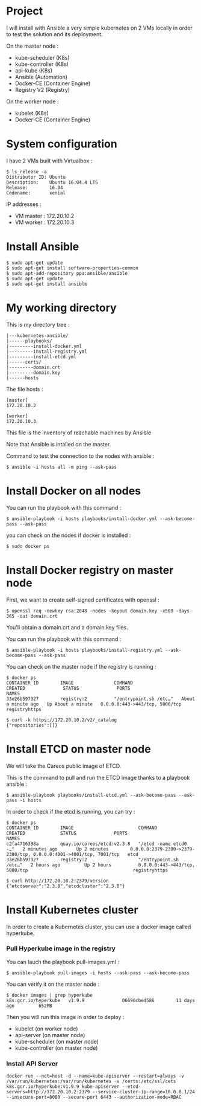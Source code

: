 # Project

I will install with Ansible a very simple kubernetes on 2 VMs locally in order to test the solution and its deployment.

On the master node :
- kube-scheduler (K8s)
- kube-controller (K8s)
- api-kube (K8s)
- Ansible (Automation)
- Docker-CE (Container Engine)
- Registry V2 (Registry)

On the worker node :
- kubelet (K8s)
- Docker-CE (Container Engine)

# System configuration

I have 2 VMs built with Virtualbox :

```
$ ls_release -a
Distributor ID: Ubuntu
Description:    Ubuntu 16.04.4 LTS
Release:        16.04
Codename:       xenial
```

IP addresses : 
- VM master : 172.20.10.2
- VM worker : 172.20.10.3

# Install Ansible

```
$ sudo apt-get update
$ sudo apt-get install software-properties-common
$ sudo apt-add-repository ppa:ansible/ansible
$ sudo apt-get update
$ sudo apt-get install ansible
```

# My working directory

This is my directory tree :

```
|---kubernetes-ansible/
|------playbooks/
|---------install-docker.yml
|---------install-registry.yml
|---------install-etcd.yml
|------certs/
|---------domain.crt
|---------domain.key
|------hosts
```

The file hosts :
```
[master]
172.20.10.2

[worker]
172.20.10.3
```

This file is the inventory of reachable machines by Ansible

Note that Ansible is intalled on the master.

Command to test the connection to the nodes with ansible :
```
$ ansible -i hosts all -m ping --ask-pass
```

# Install Docker on all nodes

You can run the playbook with this command :
```
$ ansible-playbook -i hosts playbooks/install-docker.yml --ask-become-pass --ask-pass
``` 

you can check on the nodes if docker is installed :
```
$ sudo docker ps
```

# Install Docker registry on master node

First, we want to create self-signed certificates with openssl :
```
$ openssl req -newkey rsa:2048 -nodes -keyout domain.key -x509 -days 365 -out domain.crt
```
You'll obtain a domain.crt and a domain.key files.

You can run the playbook with this command :
```
$ ansible-playbook -i hosts playbooks/install-registry.yml --ask-become-pass --ask-pass
```

You can check on the master node if the registry is running :
```
$ docker ps
CONTAINER ID        IMAGE               COMMAND                  CREATED              STATUS              PORTS                            NAMES
33e26b597327        registry:2          "/entrypoint.sh /etc…"   About a minute ago   Up About a minute   0.0.0.0:443->443/tcp, 5000/tcp   registryhttps

$ curl -k https://172.20.10.2/v2/_catalog
{"repositories":[]}
```

# Install ETCD on master node

We will take the Careos public image of ETCD.

This is the command to pull and run the ETCD image thanks to a playbook ansible :
```
$ ansible-playbook playbooks/install-etcd.yml --ask-become-pass --ask-pass -i hosts
```

In order to check if the etcd is running, you can try :
```
$ docker ps
CONTAINER ID        IMAGE                        COMMAND                  CREATED             STATUS              PORTS                                                                NAMES
c2fa4716398a        quay.io/coreos/etcd:v2.3.8   "/etcd -name etcd0 -…"   2 minutes ago       Up 2 minutes        0.0.0.0:2379-2380->2379-2380/tcp, 0.0.0.0:4001->4001/tcp, 7001/tcp   etcd
33e26b597327        registry:2                   "/entrypoint.sh /etc…"   2 hours ago         Up 2 hours          0.0.0.0:443->443/tcp, 5000/tcp                                       registryhttps

$ curl http://172.20.10.2:2379/version
{"etcdserver":"2.3.8","etcdcluster":"2.3.0"}
```

# Install Kubernetes cluster

In order to create a Kubernetes cluster, you can use a docker image called hyperkube.

### Pull Hyperkube image in the registry

You can lauch the playbook pull-images.yml :
```
$ ansible-playbook pull-images -i hosts --ask-pass --ask-become-pass
```

You can verify it on the master node :
```
$ docker images | grep hyperkube
k8s.gcr.io/hyperkube   v1.9.9              06696cbe4586        11 days ago         652MB
```

Then you will run this image in order to deploy : 
- kubelet (on worker node)
- api-server (on master node)
- kube-scheduler (on master node)
- kube-controller (on master node)

### Install API Server

```
docker run --net=host -d --name=kube-apiserver --restart=always -v /var/run/kubernetes:/var/run/kubernetes -v /certs:/etc/ssl/cets k8s.gcr.io/hyperkube:v1.9.9 kube-apiserver --etcd-servers=http://172.20.10.2:2379 --service-cluster-ip-range=10.0.0.1/24 --insecure-port=8080 --secure-port 6443 --authorization-mode=RBAC
```
